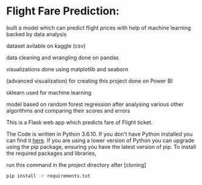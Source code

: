 # Flight Fare Prediction: 

built a model which can predict flight prices with help of machine learning backed by data analysis 


dataset avilable on kaggle (csv)


data cleaning and wrangling done on pandas


visualizations done using matplotlib and seaborn


(advanced visualization) for creating this project done on Power BI



sklearn used for machine learning 



model based on random forest regression after analysing various other algorithms and comparing their scores and errors 






This is a Flask web app which predicts fare of Flight ticket.



The Code is written in Python 3.6.10. If you don't have Python installed you can find it [here](https://www.python.org/downloads/). If you are using a lower version of Python you can upgrade using the pip package, ensuring you have the latest version of pip. To install the required packages and libraries, 



run this command in the project directory after [cloning] 
```bash
pip install -r requirements.txt
```



